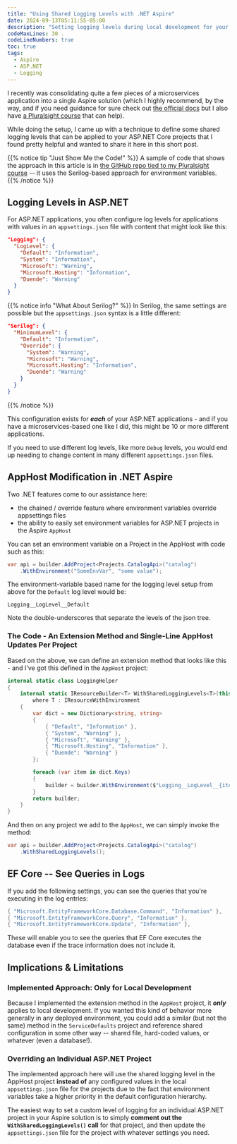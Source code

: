 ```yaml
---
title: "Using Shared Logging Levels with .NET Aspire" 
date: 2024-09-13T05:11:55-05:00 
description: "Setting logging levels during local development for your entire distributed application easily with .NET Aspire." 
codeMaxLines: 30 .
codeLineNumbers: true 
toc: true
tags:
  - Aspire  
  - ASP.NET
  - Logging
---
```


I recently was consolidating quite a few pieces of a microservices application
into a single Aspire solution (which I highly recommend, by the way, and if you
need guidance for sure check out [the official docs](https://learn.microsoft.com/en-us/dotnet/aspire/get-started/aspire-overview)
but I also have [a Pluralsight course](https://bit.ly/ps-aspire) that can help).

While doing the setup, I came up with a technique to define some shared logging
levels that can be applied to your ASP.NET Core projects that I found pretty helpful
and wanted to share it here in this short post.

{{% notice tip "Just Show Me the Code!" %}}
A sample of code that shows the approach in this article is in [the GitHub repo
tied to my Pluralsight course](https://github.com/dahlsailrunner/cloud-native-dotnet/tree/main/aspire)
-- it uses the Serilog-based approach for environment variables.
{{% /notice %}}

## Logging Levels in ASP.NET

For ASP.NET applications, you often configure log levels for applications with values
in an `appsettings.json` file with content that might look like this:

```json
"Logging": {
  "LogLevel": {
    "Default": "Information",
    "System": "Information",
    "Microsoft": "Warning",
    "Microsoft.Hosting": "Information",
    "Duende": "Warning"
  }
}
```

{{% notice info "What About Serilog?" %}}
In Serilog, the same settings are possible but the `appsettings.json` syntax is a little
different:  

```json
"Serilog": {
  "MinimumLevel": {
    "Default": "Information",
    "Override": {
      "System": "Warning",
      "Microsoft": "Warning",
      "Microsoft.Hosting": "Information",
      "Duende": "Warning"
    }
  }
}
```

{{% /notice %}}

This configuration exists for ***each*** of your ASP.NET applications - and if you
have a microservices-based one like I did, this might be 10 or more different
applications.

If you need to use different log levels, like more `Debug` levels, you would end
up needing to change content in many different `appsettings.json` files.

## AppHost Modification in .NET Aspire

Two .NET features come to our assistance here:

* the chained / override feature where environment variables override appsettings files
* the ability to easily set environment variables for ASP.NET projects in the Aspire `AppHost`

You can set an environment variable on a Project in the AppHost with code such as this:

```c#
var api = builder.AddProject<Projects.CatalogApi>("catalog")
    .WithEnvironment("SomeEnvVar", "some value");
```

The environment-variable based name for the logging level setup from above for the `Default` log level would
be:

`Logging__LogLevel__Default`

Note the double-underscores that separate the levels of the json tree.

### The Code - An Extension Method and Single-Line AppHost Updates Per Project

Based on the above, we can define an extension method that looks like this - and I've got this
defined in the `AppHost` project:

```c#
internal static class LoggingHelper
{
    internal static IResourceBuilder<T> WithSharedLoggingLevels<T>(this IResourceBuilder<T> builder) 
        where T : IResourceWithEnvironment
    {
        var dict = new Dictionary<string, string>
        {
            { "Default", "Information" },
            { "System", "Warning" },
            { "Microsoft", "Warning" },
            { "Microsoft.Hosting", "Information" },
            { "Duende": "Warning" }
        };

        foreach (var item in dict.Keys)
        {
            builder = builder.WithEnvironment($"Logging__LogLevel__{item}", dict[item]);
        }
        return builder;
    }
}
```

And then on any project we add to the `AppHost`, we can simply invoke the method:

```c#
var api = builder.AddProject<Projects.CatalogApi>("catalog")
    .WithSharedLoggingLevels();
```

## EF Core -- See Queries in Logs

If you add the following settings, you can see the queries that you're executing in the log entries:

```c#
{ "Microsoft.EntityFrameworkCore.Database.Command", "Information" },
{ "Microsoft.EntityFrameworkCore.Query", "Information" },
{ "Microsoft.EntityFrameworkCore.Update", "Information" },
```

These will enable you to see the queries that EF Core executes the database even if the trace
information does not include it.

## Implications & Limitations

### Implemented Approach: Only for Local Development

Because I implemented the extension method in the `AppHost` project, it ***only*** applies to
local development.  If you wanted this kind of behavior more generally in any deployed environment,
you could add a similar (but not the same) method in the `ServiceDefaults` project and reference
shared configuration in some other way -- shared file, hard-coded values, or whatever (even a database!).

### Overriding an Individual ASP.NET Project

The implemented approach here will use the shared logging level in the AppHost project
**instead of** any configured values in the local `appsettings.json` file for the projects due
to the fact that environment variables take a higher priority in the default configuration
hierarchy.

The easiest way to set a custom level of logging for an individual ASP.NET project in your
Aspire solution is to simply **comment out the `WithSharedLoggingLevels()` call** for that
project, and then update the `appsettings.json` file for the project with whatever settings
you need.

